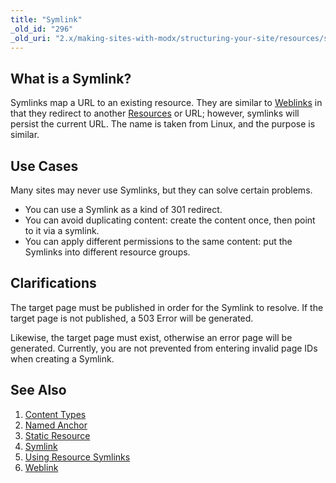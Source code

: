 ```yaml
---
title: "Symlink"
_old_id: "296"
_old_uri: "2.x/making-sites-with-modx/structuring-your-site/resources/symlink"
---
```


## What is a Symlink? 

Symlinks map a URL to an existing resource. They are similar to [Weblinks](building-sites/resources/weblink "Weblink") in that they redirect to another [Resources](building-sites/resources "Resources") or URL; however, symlinks will persist the current URL. The name is taken from Linux, and the purpose is similar.

## Use Cases 

Many sites may never use Symlinks, but they can solve certain problems.

- You can use a Symlink as a kind of 301 redirect.
- You can avoid duplicating content: create the content once, then point to it via a symlink.
- You can apply different permissions to the same content: put the Symlinks into different resource groups.

## Clarifications 

The target page must be published in order for the Symlink to resolve. If the target page is not published, a 503 Error will be generated.

Likewise, the target page must exist, otherwise an error page will be generated. Currently, you are not prevented from entering invalid page IDs when creating a Symlink.

## See Also 

1. [Content Types](making-sites-with-modx/structuring-your-site/resources/content-types)
2. [Named Anchor](making-sites-with-modx/structuring-your-site/resources/named-anchor)
3. [Static Resource](building-sites/resources/static-rsource)
4. [Symlink](building-sites/resources/symlink)
5. [Using Resource Symlinks](making-sites-with-modx/structuring-your-site/resources/symlink/using-resource-symlinks)
6. [Weblink](building-sites/resources/weblink)